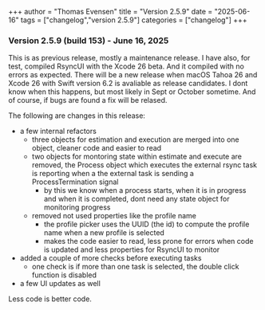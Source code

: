 +++
author = "Thomas Evensen"
title = "Version 2.5.9"
date = "2025-06-16"
tags = ["changelog","version 2.5.9"]
categories = ["changelog"]
+++

### Version 2.5.9 (build 153) - June 16, 2025 

This is as previous release, mostly a maintenance release. I have also, for test, compiled RsyncUI with the Xcode 26 beta. And it compiled with no errors as expected. There will be a new release when macOS Tahoa 26 and Xcode 26 with Swift version 6.2 is avaliable as release candidates. I dont know when this happens, but most likely in Sept or October sometime. And of course, if bugs are found a fix will be relased.

The following are changes in this release:

- a few internal refactors
    - three objects for estimation and execution are merged into one object, cleaner code and easier to read
    - two objects for montoring state within estimate and execute are removed, the Process object which executes the external rsync task is reporting when a the external task is sending a ProcessTermination signal
        - by this we know when a process starts, when it is in progress and when it is completed, dont need any state object for monitoring progress
    - removed not used properties like the profile name
        - the profile picker uses the UUID (the id) to compute the profile name when a new profile is selected
        - makes the code easier to read, less prone for errors when code is updated and less properties for RsyncUI to monitor
- added a couple of more checks before executing tasks
    - one check is if more than one task is selected, the double click function is disabled
- a few UI updates as well

Less code is better code. 

